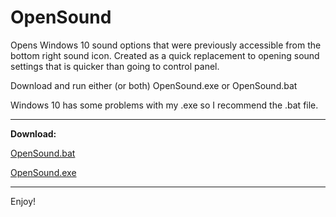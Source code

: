 # OpenSound
Opens Windows 10 sound options that were previously accessible from the bottom right sound icon.
Created as a quick replacement to opening sound settings that is quicker than going to control panel.

Download and run either (or both) OpenSound.exe or OpenSound.bat

Windows 10 has some problems with my .exe so I recommend the .bat file.

<hr>

<strong>Download:</strong>

<a target="_blank" href="https://github.com/YeloPartyHat/OpenSound/raw/master/OpenSound.bat" download> OpenSound.bat </a>

<a href="https://github.com/YeloPartyHat/OpenSound/raw/master/OpenSound.exe" download> OpenSound.exe </a>

<hr>

Enjoy!
